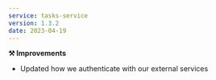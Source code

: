 ```yaml
---
service: tasks-service
version: 1.3.2
date: 2023-04-19
---
```


**⚒️ Improvements**
* Updated how we authenticate with our external services
